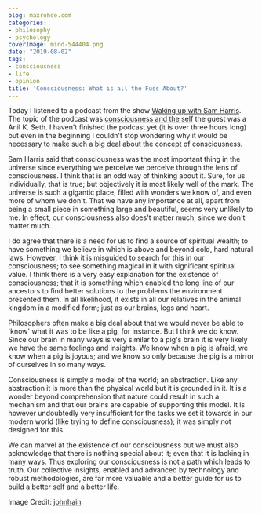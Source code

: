 ```yaml
---
blog: maxrohde.com
categories:
- philosophy
- psychology
coverImage: mind-544404.png
date: "2019-08-02"
tags:
- consciousness
- life
- opinion
title: 'Consciousness: What is all the Fuss About?'
---
```


Today I listened to a podcast from the show [Waking up with Sam Harris](https://samharris.org/podcast/). The topic of the podcast was [consciousness and the self](https://samharris.org/podcasts/113-consciousness-and-the-self/) the guest was a Anil K. Seth. I haven't finished the podcast yet (it is over three hours long) but even in the beginning I couldn't stop wondering why it would be necessary to make such a big deal about the concept of consciousness.

Sam Harris said that consciousness was the most important thing in the universe since everything we perceive we perceive through the lens of consciousness. I think that is an odd way of thinking about it. Sure, for us individually, that is true; but objectively it is most likely well of the mark. The universe is such a gigantic place, filled with wonders we know of, and even more of whom we don't. That we have any importance at all, apart from being a small piece in something large and beautiful, seems very unlikely to me. In effect, our consciousness also does't matter much, since we don't matter much.

I do agree that there is a need for us to find a source of spiritual wealth; to have something we believe in which is above and beyond cold, hard natural laws. However, I think it is misguided to search for this in our consciousness; to see something magical in it with significant spiritual value. I think there is a very easy explanation for the existence of consciousness; that it is something which enabled the long line of our ancestors to find better solutions to the problems the environment presented them. In all likelihood, it exists in all our relatives in the animal kingdom in a modified form; just as our brains, legs and heart.

Philosophers often make a big deal about that we would never be able to 'know' what it was to be like a pig, for instance. But I think we do know. Since our brain in many ways is very similar to a pig's brain it is very likely we have the same feelings and insights. We know when a pig is afraid, we know when a pig is joyous; and we know so only because the pig is a mirror of ourselves in so many ways.

Consciousness is simply a model of the world; an abstraction. Like any abstraction it is more than the physical world but it is grounded in it. It is a wonder beyond comprehension that nature could result in such a mechanism and that our brains are capable of supporting this model. It is however undoubtedly very insufficient for the tasks we set it towards in our modern world (like trying to define consciousness); it was simply not designed for this.

We can marvel at the existence of our consciousness but we must also acknowledge that there is nothing special about it; even that it is lacking in many ways. Thus exploring our consciousness is not a path which leads to truth. Our collective insights, enabled and advanced by technology and robust methodologies, are far more valuable and a better guide for us to build a better self and a better life.

Image Credit: [johnhain](https://pixabay.com/illustrations/mind-brain-mindset-perception-544404/)

